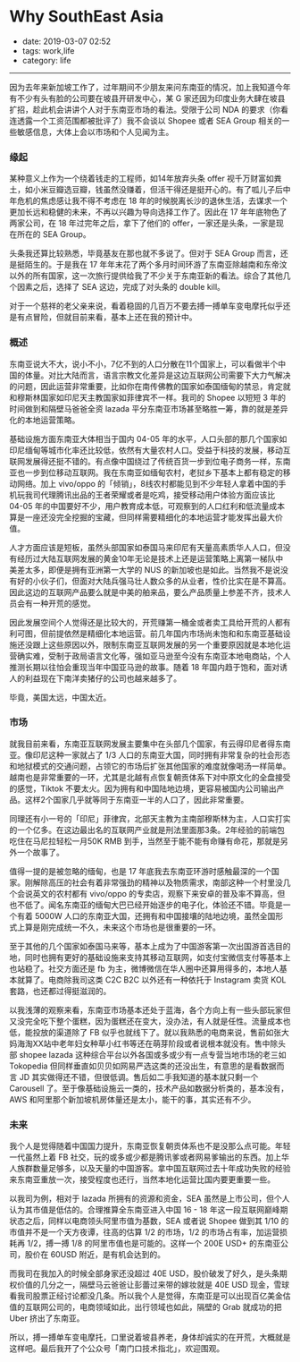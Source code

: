 # Why SouthEast Asia

- date: 2019-03-07 02:52
- tags: work,life
- category: life

-------------------

因为去年来新加坡工作了，过年期间不少朋友来问东南亚的情况，加上我知道今年有不少有头有脸的公司要在坡县开研发中心，某 G 家还因为印度业务大肆在坡县扩招，趁此机会讲讲个人对于东南亚市场的看法。受限于公司 NDA 的要求（你看连透露一个工资范围都被批评了）我不会谈以 Shopee 或者 SEA Group 相关的一些敏感信息，大体上会以市场和个人见闻为主。

### 缘起

某种意义上作为一个绕着钱走的工程师，如14年放弃头条 offer 视千万财富如粪土，如小米豆瓣选豆瓣，钱虽然没赚着，但活干得还是挺开心的。有了呱儿子后中年危机的焦虑感让我不得不考虑在 18 年的时候脱离长沙的退休生活，去谋求一个更加长远和稳健的未来，不再以兴趣为导向选择工作了。因此在 17 年年底物色了两家公司，在 18 年过完年之后，拿下了他们的 offer，一家还是头条，一家是现在所在的 SEA Group。

头条我还算比较熟悉，毕竟基友在那也就不多说了。但对于 SEA Group 而言，还是挺陌生的。于是我在 17 年年末花了两个多月时间环游了东南亚除越南和东帝汶以外的所有国家，这一次旅行提供给我了不少关于东南亚新的看法。综合了其他几个因素之后，选择了 SEA 这边，完成了对头条的 double kill。

对于一个慈祥的老父亲来说，看着稳固的几百万不要去搏一搏单车变电摩托似乎还是有点冒险，但就目前来看，基本上还在我的预计中。

### 概述

东南亚说大不大，说小不小，7亿不到的人口分散在11个国家上，可以看做半个中国的体量。对比大陆而言，语言宗教文化差异是这边互联网公司需要下大力气解决的问题，因此运营非常重要，比如你在南传佛教的国家如泰国缅甸的禁忌，肯定就和穆斯林国家如印尼天主教国家如菲律宾不一样。我司的 Shopee 以短短 3 年的时间做到和隔壁马爸爸全资 lazada 平分东南亚市场甚至略胜一筹，靠的就是差异化的本地运营策略。

基础设施方面东南亚大体相当于国内 04-05 年的水平，人口头部的那几个国家如印尼缅甸等城市化率还比较低，依然有大量农村人口。受益于科技的发展，移动互联网发展得还挺不错的。有点像中国绕过了传统百货一步到位电子商务一样，东南亚也一步到位移动互联网。我在东南亚如缅甸农村，老挝乡下基本上都有稳定的移动网络。加上 vivo/oppo 的「倾销」，8线农村都能见到不少年轻人拿着中国的手机玩我司代理腾讯出品的王者荣耀或者是吃鸡，接受移动用户体验方面应该比 04-05 年的中国要好不少，用户教育成本低，可观察到的人口红利和低流量成本算是一座还没完全挖掘的宝藏，但同样需要精细化的本地运营才能发挥出最大价值。

人才方面应该是短板，虽然头部国家如泰国马来印尼有天量高素质华人人口，但没有经历过大陆互联网发展的黄金10年无论是技术上还是运营策略上离第一梯队中美差太多，即便是拥有亚洲第一大学的 NUS 的新加坡也是如此。当然我不是说没有好的小伙子们，但面对大陆兵强马壮人数众多的从业者，性价比实在是不算高。因此这边的互联网产品要么就是中美的舶来品，要么产品质量上参差不齐，技术人员会有一种开荒的感觉。

因此发展空间个人觉得还是比较大的，开荒赚第一桶金或者卖工具给开荒的人都有利可图，但前提依然是精细化本地运营。前几年国内市场尚未饱和和东南亚基础设施还没跟上这些原因以外，限制东南亚互联网发展的另一个重要原因就是本地化运营确实难，受制于政局语言文化等，强如亚马逊至今没有东南亚本地电商站，个人推测长期以往怕会重现当年中国亚马逊的故事。随着 18 年国内趋于饱和，面对诱人的利益现在下南洋卖猪仔的公司也越来越多了。

毕竟，美国太远，中国太近。

### 市场

就我目前来看，东南亚互联网发展主要集中在头部几个国家，有云得印尼者得东南亚。像印尼这种一家就占了 1/3 人口的东南亚大国，同时拥有非常复杂的社会形态和地狱模式的交通问题，占领它的市场后扩张其他国家的难度就像喝汤一样简单。越南也是非常重要的一环，尤其是北越有点恢复朝贡体系下对中原文化的全盘接受的感觉，Tiktok 不要太火。因为拥有和中国陆地边境，更容易被国内公司输出产品。这样2个国家几乎就等同于东南亚一半的人口了，因此非常重要。

同理还有小一号的「印尼」菲律宾，北部天主教为主南部穆斯林为主，人口实打实的一个亿多。在这边最出名的互联网产业就是刑法里面那3条。2年经验的前端包吃住在马尼拉轻松一月50K RMB 到手，当然至于能不能有命赚有命花，那就是另外一个故事了。

值得一提的是被忽略的缅甸，也是 17 年底我去东南亚环游时感触最深的一个国家。刚解除高压的社会有着非常强劲的精神以及物质需求，南部这种一个村里没几个会说英文的农村都有 vivo/oppo 的专卖店，观察下来安卓的普及率不算高，但也不低了。闻名东南亚的缅甸大巴已经开始逐步的电子化，体验还不错。毕竟是一个有着 5000W 人口的东南亚大国，还拥有和中国接壤的陆地边境，虽然全国形式上算是刚完成统一不久，未来这个市场也是很重要的一环。

至于其他的几个国家如泰国马来等，基本上成为了中国游客第一次出国游首选目的地，同时也拥有更好的基础设施来支持其移动互联网，如支付宝微信支付等基本上也站稳了。社交方面还是 fb 为主，微博微信在华人圈中还算用得多的，本地人基本就算了。电商除我司这类 C2C B2C 以外还有一种依托于 Instagram 卖货 KOL 套路，也还都过得挺滋润的。

以我浅薄的观察来看，东南亚市场基本还处于蓝海，各个方向上有一些头部玩家但又没完全吃下整个蛋糕，因为蛋糕还在变大，没办法，有人就是任性。流量成本也低，能投放的渠道除了 FB 似乎也就线下了。就以我熟悉的电商来说，售前如张大妈海淘XX站中老年妇女种草小红书等还在萌芽阶段或者说根本就没有。售中除头部 shopee lazada 这种综合平台以外各国或多或少有一点专营当地市场的老三如 Tokopedia 但同样垂直如贝贝如网易严选这类的还没出生，有意思的是看数据而言 JD 其实做得还不错，但很低调。售后如二手我知道的基本就只剩一个 Carousell 了。至于像基础设施云一类的，技术产品如数据分析类的，基本没有，AWS 和阿里那个新加坡机房体量还是太小，能干的事，其实还有不少。

### 未来

我个人是觉得随着中国国力提升，东南亚恢复朝贡体系也不是没那么点可能。年轻一代虽然上着 FB 社交，玩的或多或少都是腾讯爹或者网易爹输出的东西。加上华人族群数量足够多，以及天量的中国游客。拿中国互联网过去十年成功失败的经验来东南亚重放一次，接受程度也还行，当然本地化运营比国内要更重要一些。

以我司为例，相对于 lazada 所拥有的资源和资金，SEA 虽然是上市公司，但个人认为其市值是低估的。合理推算全东南亚进入中国 16 - 18 年这一段互联网巅峰期状态之后，同样以电商领头阿里市值为基数，SEA 或者说 Shopee 做到其 1/10 的市值并不是一个天方夜谭，往高的估算 1/2 的市场，1/2 的市场占有率，加运营损耗再 1/2，搏一搏 1/8 的阿里市值也是可能的。这样一个 200E USD+ 的东南亚公司，股价在 60USD 附近，是有机会达到的。

而我司在我加入的时候全部身家还没超过 40E USD，股价破发了好久，是头条期权价值的几分之一，隔壁马云爸爸让彭蕾过来带的嫁妆就是 40E USD 现金，雪球看我司股票正经讨论都没几条。所以我个人是觉得，东南亚是可以出现百亿美金估值的互联网公司的，电商领域如此，出行领域也如此，隔壁的 Grab 就成功的把 Uber 挤出了东南亚。

所以，搏一搏单车变电摩托，口里说着坡县养老，身体却诚实的在开荒，大概就是这样吧。最后我开了个公众号「南门口技术指北」，欢迎围观。

